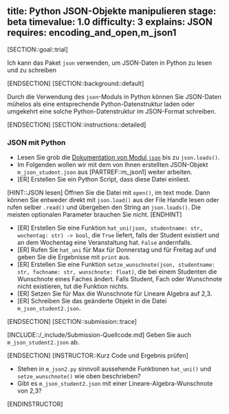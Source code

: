title: Python JSON-Objekte manipulieren
stage: beta
timevalue: 1.0
difficulty: 3
explains: JSON
requires: encoding_and_open,m_json1
---
[SECTION::goal::trial]

Ich kann das Paket `json` verwenden, um JSON-Daten in Python zu lesen und zu schreiben

[ENDSECTION]
[SECTION::background::default]

Durch die Verwendung des `json`-Moduls in Python können Sie JSON-Daten mühelos 
als eine entsprechende Python-Datenstruktur laden
oder umgekehrt eine solche Python-Datenstruktur im JSON-Format schreiben.

[ENDSECTION]
[SECTION::instructions::detailed]

### JSON mit Python

- Lesen Sie grob die [Dokumentation von Modul `json`](https://docs.python.org/3/library/json.html)
  bis zu `json.loads()`.
- Im Folgenden wollen wir mit dem von Ihnen erstellten JSON-Objekt `m_json_student.json`
  aus [PARTREF::m_json1] weiter arbeiten.
- [ER] Erstellen Sie ein Python Script, dass diese Datei einliest.

[HINT::JSON lesen]
Öffnen Sie die Datei mit `open()`, im text mode.
Dann können Sie entweder direkt mit `json.load()` aus der File Handle lesen
oder rufen selber `.read()` und übergeben den String an `json.loads()`.
Die meisten optionalen Parameter brauchen Sie nicht.
[ENDHINT]

- [ER] Erstellen Sie eine Funktion 
  `hat_uni(json, studentname: str, wochentag: str) -> bool`,
  die `True` liefert, falls der Student existiert und an dem Wochentag eine Veranstaltung hat.
  `False` andernfalls.
- [ER] Rufen Sie `hat_uni` für Max für Donnerstag und für Freitag auf und geben Sie die Ergebnisse 
  mit `print` aus.
- [ER] Erstellen Sie eine Funktion 
  `setze_wunschnote(json, studentname: str, fachname: str, wunschnote: float)`, 
  die bei einem Studenten die Wunschnote eines Faches ändert.
  Falls Student, Fach oder Wunschnote nicht existieren, tut die Funktion nichts.
- [ER] Setzen Sie für Max die Wunschnote für Lineare Algebra auf 2,3.
- [ER] Schreiben Sie das geänderte Objekt in die Datei `m_json_student2.json`.

[ENDSECTION]
[SECTION::submission::trace]

[INCLUDE::/_include/Submission-Quellcode.md]
Geben Sie auch `m_json_student2.json` ab.

[ENDSECTION]
[INSTRUCTOR::Kurz Code und Ergebnis prüfen]

- Stehen in `m_json2.py` sinnvoll aussehende Funktionen `hat_uni()` und `setze_wunschnote()`
wie oben beschrieben?
- Gibt es `m_json_student2.json` mit einer Lineare-Algebra-Wunschnote von 2,3?

[ENDINSTRUCTOR]